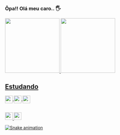 ### Ôpa!! Olá meu caro.. 🖐️

 <div>
  <a href="https://github.com/rafaballerini">
  <img height="180em" src="https://github-readme-stats.vercel.app/api?username=DevThiagoOliveira&show_icons=true&theme=highcontrast&include_all_commits=true&count_private=true">
  <img height="180em" src="https://github-readme-stats.vercel.app/api/top-langs/?username=DevThiagoOliveira&layout=compact&langs_count=7&theme=highcontrast">
</div>
  
## Estudando

 <div>
  <img align="center" height= "25" href="https://developer.mozilla.org/pt-BR/docs/Web/HTML" target="blank" src= "https://img.shields.io/badge/HTML-239120?style=for-the-badge&logo=html5&logoColor=white" >
  <img align="center" height= "25" href="https://developer.mozilla.org/pt-BR/docs/Web/CSS" target="blank" src= "https://img.shields.io/badge/CSS3-1572B6?style=for-the-badge&logo=css3&logoColor=white" >
  <img align="center" height= "25" href="https://developer.mozilla.org/pt-BR/docs/Web/JavaScript" target="blank" src= "https://img.shields.io/badge/JavaScript-323330?style=for-the-badge&logo=javascript&logoColor=F7DF1E">
</div>

##
  
 <div>
  <img height= "25"src= "https://img.shields.io/badge/Gmail-D14836?style=for-the-badge&logo=gmail&logoColor=white"> 
  <img height= "25" href="https://www.linkedin.com/in/thiago-augusto-querino-de-oliveira-22a9731a2/" target="blank" src= "https://img.shields.io/badge/LinkedIn-0077B5?style=for-the-badge&logo=linkedin&logoColor=white" >
 
  ![Snake animation](https://github.com/DevThiagoOliveira/DevThiagoOliveira/blob/output/github-contribution-grid-snake.svg)
 </div>
